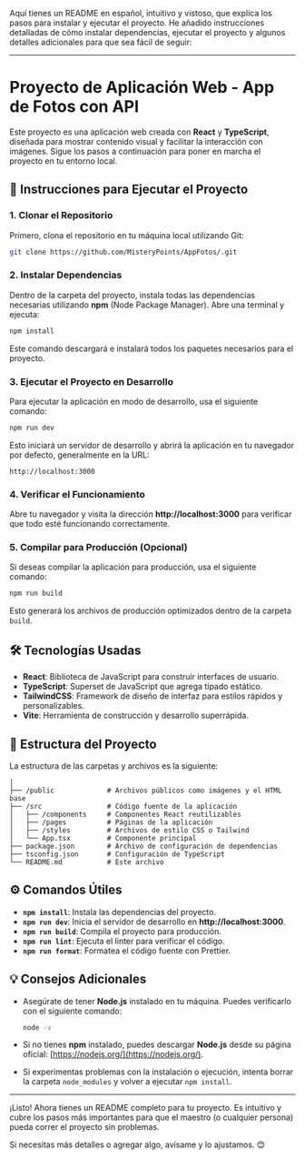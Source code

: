 Aquí tienes un README en español, intuitivo y vistoso, que explica los pasos para instalar y ejecutar el proyecto. He añadido instrucciones detalladas de cómo instalar dependencias, ejecutar el proyecto y algunos detalles adicionales para que sea fácil de seguir:

---

# Proyecto de Aplicación Web - **App de Fotos con API**

Este proyecto es una aplicación web creada con **React** y **TypeScript**, diseñada para mostrar contenido visual y facilitar la interacción con imágenes. Sigue los pasos a continuación para poner en marcha el proyecto en tu entorno local.

## 🚀 **Instrucciones para Ejecutar el Proyecto**

### 1. **Clonar el Repositorio**

Primero, clona el repositorio en tu máquina local utilizando Git:

```bash
git clone https://github.com/MisteryPoints/AppFotos/.git
```

### 2. **Instalar Dependencias**

Dentro de la carpeta del proyecto, instala todas las dependencias necesarias utilizando **npm** (Node Package Manager). Abre una terminal y ejecuta:

```bash 
npm install
```

Este comando descargará e instalará todos los paquetes necesarios para el proyecto.

### 3. **Ejecutar el Proyecto en Desarrollo**

Para ejecutar la aplicación en modo de desarrollo, usa el siguiente comando:

```bash
npm run dev
```

Esto iniciará un servidor de desarrollo y abrirá la aplicación en tu navegador por defecto, generalmente en la URL:

```
http://localhost:3000
```

### 4. **Verificar el Funcionamiento**

Abre tu navegador y visita la dirección **http://localhost:3000** para verificar que todo esté funcionando correctamente.

### 5. **Compilar para Producción (Opcional)**

Si deseas compilar la aplicación para producción, usa el siguiente comando:

```bash
npm run build
```

Esto generará los archivos de producción optimizados dentro de la carpeta `build`.

## 🛠️ **Tecnologías Usadas**

- **React**: Biblioteca de JavaScript para construir interfaces de usuario.
- **TypeScript**: Superset de JavaScript que agrega tipado estático.
- **TailwindCSS**: Framework de diseño de interfaz para estilos rápidos y personalizables.
- **Vite**: Herramienta de construcción y desarrollo superrápida.

## 📄 **Estructura del Proyecto**

La estructura de las carpetas y archivos es la siguiente:

``` 
│
├── /public             # Archivos públicos como imágenes y el HTML base
├── /src                # Código fuente de la aplicación
│   ├── /components     # Componentes React reutilizables
│   ├── /pages          # Páginas de la aplicación
│   ├── /styles         # Archivos de estilo CSS o Tailwind
│   └── App.tsx         # Componente principal
├── package.json        # Archivo de configuración de dependencias
├── tsconfig.json       # Configuración de TypeScript
└── README.md           # Este archivo
```

## ⚙️ **Comandos Útiles**

- **`npm install`**: Instala las dependencias del proyecto.
- **`npm run dev`**: Inicia el servidor de desarrollo en **http://localhost:3000**.
- **`npm run build`**: Compila el proyecto para producción.
- **`npm run lint`**: Ejecuta el linter para verificar el código.
- **`npm run format`**: Formatea el código fuente con Prettier.

## 💡 **Consejos Adicionales**

- Asegúrate de tener **Node.js** instalado en tu máquina. Puedes verificarlo con el siguiente comando:
  
  ```bash
  node -v
  ```

- Si no tienes **npm** instalado, puedes descargar **Node.js** desde su página oficial: [https://nodejs.org/](https://nodejs.org/).

- Si experimentas problemas con la instalación o ejecución, intenta borrar la carpeta `node_modules` y volver a ejecutar `npm install`.

---

¡Listo! Ahora tienes un README completo para tu proyecto. Es intuitivo y cubre los pasos más importantes para que el maestro (o cualquier persona) pueda correr el proyecto sin problemas. 

Si necesitas más detalles o agregar algo, avísame y lo ajustamos. 😊
